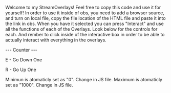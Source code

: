  Welcome to my StreamOverlays! Feel free to copy this code and use it for yourself! In order to use it inside of obs, you need to add a browser source, and turn on local file, copy the file location of the HTML file and paste it into the link in obs.
When you have it selected you can press "Interact" and use all the functions of each of the Overlays. Look below for the controls for each. And rember to click inside of the interactive box in order to be able to actually interact with everything in the overlays.


--- Counter ---


E - Go Down One


R - Go Up One

Minimun is atomaticly set as "0". Change in JS file.
Maximum is atomaticly set as "1000". Change in JS file.
